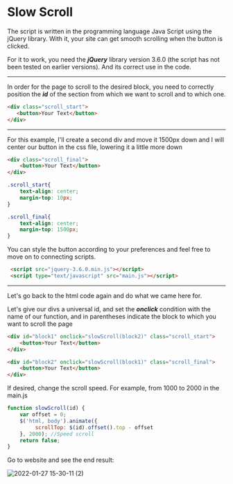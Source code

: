 # Slow Scroll
The script is written in the  programming language Java Script using the jQuery library. With it, your site can get smooth scrolling when the button is clicked.

 For it to work, you need the ***jQuery*** library version 3.6.0 (the script has not been tested on earlier versions). And its correct use in the code.

 ___

 In order for the page to scroll to the desired block, you need to correctly position the ***id*** of the section from which we want to scroll and to which one.
 ```html
<div class="scroll_start">
    <button>Your Text</button>
</div>
 ```
 ___

For this example, I'll create a second div and move it 1500px down and I will center our button in the css file, lowering it a little more down

```html
<div class="scroll_final">
    <button>Your Text</button>
</div>  
```

```css
.scroll_start{
    text-align: center;
    margin-top: 10px;
}

.scroll_final{
    text-align: center;
    margin-top: 1500px;
}

```
You can style the button according to your preferences and feel free to move on to connecting scripts.

```html
 <script src="jquery-3.6.0.min.js"></script>
 <script type="text/javascript" src="main.js"></script>
```
___

Let's go back to the html code again and do what we came here for.

Let's give our divs a universal id, and set the ***onclick*** condition with the name of our function, and in parentheses indicate the block to which you want to scroll the page

```html
<div id="block1" onclick="slowScroll(block2)" class="scroll_start">
    <button>Your Text</button>
</div>

<div id="block2" onclick="slowScroll(block1)" class="scroll_final">
    <button>Your Text</button>
</div>  
```
If desired, change the scroll speed. For example, from 1000 to 2000 in the main.js

```js
function slowScroll(id) { 
    var offset = 0;
    $('html, body').animate({ 
         scrollTop: $(id).offset().top - offset 
    }, 2000); //Speed scroll
    return false; 
}
```
Go to website and see the end result:

![2022-01-27 15-30-11 (2)](https://user-images.githubusercontent.com/97966535/151344544-33be32ae-39d4-4b65-a4ab-205c66444c46.gif)
